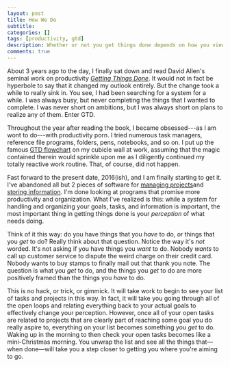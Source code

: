 ```yaml
---
layout: post
title: How We Do
subtitle:
categories: []
tags: [productivity, gtd]
description: Whether or not you get things done depends on how you view both the doing and the things.
comments: true
---
```


About 3 years ago to the day, I finally sat down and read David Allen's seminal work on productivity [*Getting Things Done*](http://www.amazon.com/Getting-Things-Done-Stress-Free-Productivity/dp/0142000280). It would not in fact be hyperbole to say that it changed my outlook entirely. But the change took a while to really sink in. You see, I had been searching for a system for a while. I was always busy, but never completing the things that I wanted to complete. I was never short on ambitions, but I was always short on plans to realize any of them. Enter GTD.

<!--more-->

Throughout the year after reading the book, I became obsessed---as I am wont to do---with productivity porn. I tried numerous task managers, reference file programs, folders, pens, notebooks, and so on. I put up the famous [GTD flowchart](http://gettingthingsdone.com/pdfs/tt_workflow_chart.pdf) on my cubicle wall at work, assuming that the magic contained therein would sprinkle upon me as I diligently continued my totally reactive work routine. That, of course, did not happen.

Fast forward to the present date, 2016(ish), and I am finally starting to get it. I've abandoned all but 2 pieces of software for [managing projects](http://workflowy.com)and [storing information](http://brettterpstra.com/projects/nvalt/). I'm done looking at programs that promise more productivity and organization. What I've realized is this: while a *system* for handling and organizing your goals, tasks, and information is important, the most important thing in getting things done is your *perception* of what needs doing.

Think of it this way: do you have things that you *have* to do, or things that you *get* to do? Really think about that question. Notice the way it's *not* worded. It's not asking if you have things you *want* to do. Nobody *wants* to call up customer service to dispute the weird charge on their credit card. Nobody wants to buy stamps to finally mail out that thank you note. The question is what you *get* to do, and the things you *get* to do are more positively framed than the things you *have* to do.

This is no hack, or trick, or gimmick. It will take work to begin to see your list of tasks and projects in this way. In fact, it will take you going through all of the open loops and relating everything back to your actual goals to effectively change your perception. However, once all of your open tasks are related to projects that are clearly part of reaching some goal you do really aspire to, everything on your list becomes something you *get* to do. Waking up in the morning to then check your open tasks becomes like a mini-Christmas morning. You unwrap the list and see all the things that—when done—will take you a step closer to getting you where you're aiming to go.
